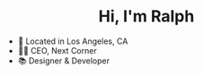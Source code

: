 <h1 align="center">Hi, I'm Ralph</h1>

- 📍 Located in Los Angeles, CA
- 🧑‍💻 CEO, Next Corner
- 📚 Designer & Developer

 

